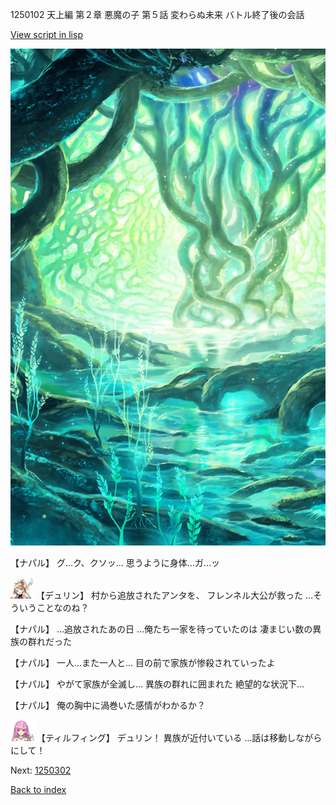 1250102 天上編 第２章 悪魔の子 第５話 変わらぬ未来 バトル終了後の会話

[View script in lisp](../scripts/1250102.txt)

![tree_cavern.png](../images/backgrounds/tree_cavern.png)

【ナパル】
グ…ク、クソッ…
思うように身体…ガ…ッ

<img src="../images/units/0.png" alt="0.png" height="34"/>
【デュリン】
村から追放されたアンタを、
フレンネル大公が救った
…そういうことなのね？

【ナパル】
…追放されたあの日
…俺たち一家を待っていたのは
凄まじい数の異族の群れだった

【ナパル】
一人…また一人と…
目の前で家族が惨殺されていったよ

【ナパル】
やがて家族が全滅し…
異族の群れに囲まれた
絶望的な状況下…

【ナパル】
俺の胸中に渦巻いた感情がわかるか？

<img src="../images/units/24.png" alt="24.png" height="34"/>
【ティルフィング】
デュリン！
異族が近付いている
…話は移動しながらにして！

Next: [1250302](1250302.md)

[Back to index](index.md)
